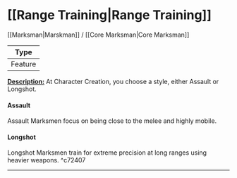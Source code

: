 # [[Range Training|Range Training]]
[[Marksman|Marskman]] / [[Core Marksman|Core Marksman]]

| Type | 
| --- |
| Feature | 

<u>**Description:**</u> At Character Creation, you choose a style, either Assault or Longshot. 
#### Assault
Assault Marksmen focus on being close to the melee and highly mobile. 
#### Longshot
Longshot Marksmen train for extreme precision at long ranges using heavier weapons. ^c72407


---